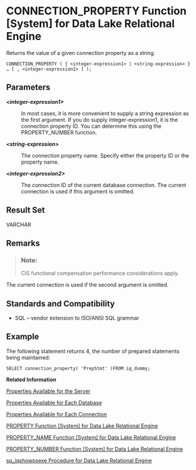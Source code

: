 <!-- loioa53eeaf984f21015974f97e3388d1738 -->

# CONNECTION\_PROPERTY Function \[System\] for Data Lake Relational Engine

Returns the value of a given connection property as a string.



```
CONNECTION_PROPERTY ( { <integer-expression1> | <string-expression> }
… [ , <integer-expression2> ] );
```



<a name="loioa53eeaf984f21015974f97e3388d1738__iq_refbb_327"/>

## Parameters


<dl>
<dt><b>

*<integer-expression1\>*

</b></dt>
<dd>

In most cases, it is more convenient to supply a string expression as the first argument. If you do supply integer-expression1, it is the connection property ID. You can determine this using the PROPERTY\_NUMBER function.



</dd><dt><b>

*<string-expression\>*

</b></dt>
<dd>

The connection property name. Specify either the property ID or the property name.



</dd><dt><b>

*<integer-expression2\>*

</b></dt>
<dd>

The connection ID of the current database connection. The current connection is used if this argument is omitted.



</dd>
</dl>



## Result Set

VARCHAR



<a name="loioa53eeaf984f21015974f97e3388d1738__iq_refbb_330"/>

## Remarks

> ### Note:  
> CIS functional compensation performance considerations apply.

The current connection is used if the second argument is omitted.



<a name="loioa53eeaf984f21015974f97e3388d1738__iq_refbb_331"/>

## Standards and Compatibility

-   SQL – vendor extension to ISO/ANSI SQL grammar



<a name="loioa53eeaf984f21015974f97e3388d1738__iq_refbb_329"/>

## Example

The following statement returns 4, the number of prepared statements being maintained:

```
SELECT connection_property( 'PrepStmt' )FROM iq_dummy;
```

**Related Information**  


[Properties Available for the Server](../properties-available-for-the-server-a52ea6d.md "Retrieve the value of a specific server property or the values of all server properties.")

[Properties Available for Each Database](../properties-available-for-each-database-a52f368.md "Retrieve the value of a specific database property or the values of all database properties. Database properties apply to an entire database.")

[Properties Available for Each Connection](../properties-available-for-each-connection-a52e243.md "Retrieve the value of a specific connection property or the values of all connection properties.")

[PROPERTY Function \[System\] for Data Lake Relational Engine](property-function-system-for-data-lake-relational-engine-a56fa4d.md "Returns the value of the specified server-level property as a string.")

[PROPERTY\_NAME Function \[System\] for Data Lake Relational Engine](property-name-function-system-for-data-lake-relational-engine-a570a7e.md "Returns the name of the property with the supplied property number.")

[PROPERTY\_NUMBER Function \[System\] for Data Lake Relational Engine](property-number-function-system-for-data-lake-relational-engine-a57131a.md "Returns the property number of the property with the supplied property name.")

[sp\_iqshowpsexe Procedure for Data Lake Relational Engine](../060-stored-procedures/sp-iqshowpsexe-procedure-for-data-lake-relational-engine-a5b64f1.md "Displays information about the settings of database options that control the priority of tasks and resource usage for connections.")

